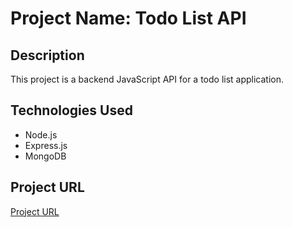 # Project Name: Todo List API

## Description

This project is a backend JavaScript API for a todo list application.

## Technologies Used

-  Node.js
-  Express.js
-  MongoDB

## Project URL

[Project URL](https://roadmap.sh/projects/todo-list-api)
